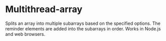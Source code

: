 # Multithread-array
Splits an array into multiple subarrays based on the specified options.
The reminder elements are added into the subarrays in order.
Works in Node.js and web browsers.
